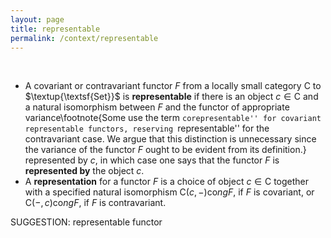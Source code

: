 ```yaml
---
layout: page
title: representable
permalink: /context/representable
---
```

$\quad$

-  A covariant or contravariant functor $F$ from a locally small category $\mathsf{C}$ to $\textup{\textsf{Set}}$ is **representable** if there is an object $c \in \mathsf{C}$ and a natural isomorphism between $F$  and the functor of appropriate variance\footnote{Some use the term ``corepresentable'' for covariant representable functors, reserving ``representable'' for the contravariant case. We argue that this distinction is unnecessary since the variance of the functor $F$ ought to be evident from its definition.} represented by $c$, in which case one says that the functor $F$ is **represented by** the object $c$.
-  A **representation** for a functor $F$ is a choice of object $c \in \mathsf{C}$ together with a specified natural isomorphism $\mathsf{C}(c,-) \mathrm{co}ng F$, if $F$ is covariant, or $\mathsf{C}(-,c)\mathrm{co}ng F$, if $F$ is contravariant.



SUGGESTION: representable functor